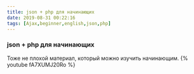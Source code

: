 ```yaml
---
title: json + php для начинающих
date: 2019-08-31 00:22:16
tags: [Ajax,beginner,english,json,php]
---
```

### json + php для начинающих

Тоже не плохой материал, который можно изучить начинающим.
{% youtube fA7XUMJ20Ro %}